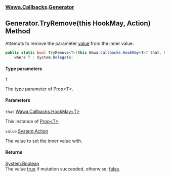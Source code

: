 ### [Wawa.Callbacks](Wawa.Callbacks.md 'Wawa.Callbacks').[Generator](Generator.md 'Wawa.Callbacks.Generator')

## Generator.TryRemove<T>(this HookMay<T>, Action) Method

Attempts to remove the parameter [value](Generator.TryRemove{T}(HookMay{T},Action).md#Wawa.Callbacks.Generator.TryRemove_T_(thisWawa.Callbacks.HookMay_T_,System.Action).value 'Wawa.Callbacks.Generator.TryRemove<T>(this Wawa.Callbacks.HookMay<T>, System.Action).value') from the inner value.

```csharp
public static bool TryRemove<T>(this Wawa.Callbacks.HookMay<T>? that, System.Action? value)
    where T : System.Delegate;
```
#### Type parameters

<a name='Wawa.Callbacks.Generator.TryRemove_T_(thisWawa.Callbacks.HookMay_T_,System.Action).T'></a>

`T`

The type parameter of [Prop&lt;T&gt;](Prop{T}.md 'Wawa.Callbacks.Prop<T>').
#### Parameters

<a name='Wawa.Callbacks.Generator.TryRemove_T_(thisWawa.Callbacks.HookMay_T_,System.Action).that'></a>

`that` [Wawa.Callbacks.HookMay&lt;](HookMay{T}.md 'Wawa.Callbacks.HookMay<T>')[T](Generator.TryRemove{T}(HookMay{T},Action).md#Wawa.Callbacks.Generator.TryRemove_T_(thisWawa.Callbacks.HookMay_T_,System.Action).T 'Wawa.Callbacks.Generator.TryRemove<T>(this Wawa.Callbacks.HookMay<T>, System.Action).T')[&gt;](HookMay{T}.md 'Wawa.Callbacks.HookMay<T>')

This instance of [Prop&lt;T&gt;](Prop{T}.md 'Wawa.Callbacks.Prop<T>').

<a name='Wawa.Callbacks.Generator.TryRemove_T_(thisWawa.Callbacks.HookMay_T_,System.Action).value'></a>

`value` [System.Action](https://docs.microsoft.com/en-us/dotnet/api/System.Action 'System.Action')

The value to set the inner value with.

#### Returns
[System.Boolean](https://docs.microsoft.com/en-us/dotnet/api/System.Boolean 'System.Boolean')  
The value [true](https://docs.microsoft.com/en-us/dotnet/csharp/language-reference/builtin-types/bool 'https://docs.microsoft.com/en-us/dotnet/csharp/language-reference/builtin-types/bool') if mutation succeeded, otherwise; [false](https://docs.microsoft.com/en-us/dotnet/csharp/language-reference/builtin-types/bool 'https://docs.microsoft.com/en-us/dotnet/csharp/language-reference/builtin-types/bool').